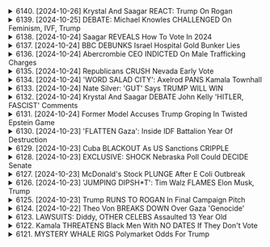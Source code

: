 <details>
<summary>6140. [2024-10-26] Krystal And Saagar REACT: Trump On Rogan</summary><br>

<a href="https://www.youtube.com/watch?v=9DI9QkunnJw" target="_blank">
    <img src="https://img.youtube.com/vi/9DI9QkunnJw/maxresdefault.jpg" 
        alt="[Youtube]" width="200">
</a>

# Krystal And Saagar REACT: Trump On Rogan

以下は、提供された文章の客観的な要約です。内容を小節に分け、条項形式で整理しています。

**I. ポッドキャストにおける政治家インタビューの現状に対する批判**

*   **インタビューの軟弱性:** 政治家がポッドキャストに登場し、友好的な雰囲気の中で軟派なインタビューを受ける傾向が強まっている。厳しい質疑応答が避けられ、有権者が候補者を真に理解する機会が不足している。
*   **プロパガンダの懸念:** 特定の政治家のインタビューは、単なる宣伝になりがちで、有益な議論を提供するものではないという批判がある。
*   **有権者の能力低下:** 厳しい質疑応答がない状況は、有権者自身が候補者を評価し、判断する能力低下につながるという懸念がある。
*   **インタビュー形式の非対称性:** 政治家がポッドキャストに参加する動機づけは、世論の圧力よりも、短期的な戦術的利点(好意的な印象を与えること)にある場合が多いと指摘。

**II. 各種問題に対する背景と考察**

*   **政治家への期待値の変化:** 過去においては政治家に対してより厳しい質問を求めることが一般的であったが、現代社会ではそうではない。
*   **特定のキャラクタータイプ:** 圧力をかけられるような質問をするには、育った背景や性格タイプが影響する。
*   **インタビューの対象者:** 賭け金が少ない作家などと比較して、政治家は大統領候補であるという点、および異質性から、異なる基準で評価されるべきであると主張。
*   **議論の形の欠如:** 現在は政治討論会が減少しており、有権者が候補者の政策やビジョンを比較する機会が不足している。

**III. 全体的な結論と問題提起**

*   **憂鬱な現状認識:** 全体として、政治インタビューの質の低下や、有意義な議論の欠如を憂慮する認識が示されています。
*   **今後の動向:** ポッドキャストにおける政治的議論の特徴が今後も変わらないだろうという予想。
*   **有意義な議論の必要性:** 政治家に対するインタビューは、単なる宣伝ではなく、有権者が候補者を評価するための有意義な情報を提供するものでなければならないという主張。
</details>

<details>
<summary>6139. [2024-10-25] DEBATE: Michael Knowles CHALLENGED On Feminism, IVF, Trump</summary><br>

<a href="https://www.youtube.com/watch?v=7mFRIppbBCA" target="_blank">
    <img src="https://img.youtube.com/vi/7mFRIppbBCA/maxresdefault.jpg" 
        alt="[Youtube]" width="200">
</a>

# DEBATE: Michael Knowles CHALLENGED On Feminism, IVF, Trump

## Breaking Points 討論內容重點整理 (Michael Knowles & Ryan Grim)

**核心主題:** 本集 Breaking Points 討論了美國政治、公共利益、個人主義及文化議題，並批判了當前民主黨的發展方向。

**I. 政治路線對立:**

* **昔日分工的顛倒:** 現今美國政治出現了角色互換的趨勢。過往共和黨強調個人主義與經濟增長，民主黨強調公共利益；如今情況顛倒，共和黨(特別是保守派)更关注公共利益与團結，民主党則更加強調過度的個人主義與個人自由。
* **民主黨缺失公共利益：** 討論者認為民主黨忽視了公共利益，而著重於個人選擇及自由，例如關於性別、堕胎等議題。
* **伯尼·桑德斯：** 討論者讚賞伯尼·桑德斯對公共利益的關注，但批評他的方案並未真正切中要害(如同 G.K. Chesterton 對 George Bernard Shaw 的評價。前者欣賞後者的價值觀，但認為方向錯誤)。

**II. 文化議題與女性主義批判:**

* **女性主義的负面影響：** 討論者認為現狀下的女性主義有害，導致女性處於劣勢，並反對女性主義的核心觀點。他們將中絶視為女性主義問題的一個側面，而非核心。他們認為女性主義對人性的理解存在根本錯誤。
* **中絕議題：** 對於中絶議題，討論者認為其並非女性主义的核心所在，而是一个独立的問題，并且是对女性的伤害。

**III. 媒體與紀錄片**

* **Daily Wire 紀錄片：《My candle won't defeat the allegations》** 討論者提到了他們製作的紀錄片，核心在於批判過度關注中絶議題的傾向，並論述女性主義的危害。

**IV. 政治共識與社群目標**

* **對共同目標的渴望：** 討論者指出，許多人渴望參與有共同目標、具有意義的社群活動。他們認為選舉結果反映了這種渴望，以及對社會分裂的擔憂。
* **共和黨的共通利益：** 討論者認為共和黨在強調共通的經濟利益和團結方面，做得比民主黨更好。

**V. 其餘討論內容:**

* **歷史典故：** 討論者引用了 G.K. Chesterton 和 George Bernard Shaw 的友誼，用來闡述伯尼·桑德斯的理念。
* **語詞來源：** 討論者对 "Strumpet" 这个词的词源进行了讨论.
* **社會目標：** 讨论对社会目标的追求.

**总结:** 本集 Breaking Points 主要批判了當前美國民主黨的發展趨勢，以及現代女性主義的影響。强调了團結、公共利益和共同目標的重要性，並認為這些價值觀正在美國社會中逐漸流失。
</details>

<details>
<summary>6138. [2024-10-24] Saagar REVEALS How To Vote In 2024</summary><br>

<a href="https://www.youtube.com/watch?v=0s5FOkLhxkY" target="_blank">
    <img src="https://img.youtube.com/vi/0s5FOkLhxkY/maxresdefault.jpg" 
        alt="[Youtube]" width="200">
</a>

# Saagar REVEALS How To Vote In 2024

## 總統權力與影響力：重點摘要

以下內容基於文章所述，歸納總統權力、實際影響力及投票考量：

**I. 總統權力範圍概述**

*   **外交與戰爭:** 外交權與參與戰爭的權力是總統明確的權力。
*   **最高法院任命:** 總統通過任命最高法院大法官，影響長期司法決策和法律解讀（涉及社會法及經濟法）。
*   **行政命令解讀:** 總統可透過對現有法律的行政解讀，影響政策走向（以移民政策為例）。
*   **赦免權:** 總統擁有赦免權力。

**II. 總統影響力的實際限制**

*   ** Конгрес（國會）:** 總統對 законодательство（立法）有間接影響，但最終決定權掌握在國會手中。總統推動法案的成功率取決於與國會的協調及妥協，或利用民意壓力。
*   **司法覆議權:** 最高法院可透過判決宣告總統行政命令違憲，限制總統權力。
*   **官僚機構:** 各部會官僚系統對於政策推動有重要的影響力，總統難以完全掌控。

**III. 總統權力與特定政策領域**

*   **移民政策:** 總統可透過行政命令 (例如：邊境政策) 影響移民情況，但根本變更需國會通過法律修正。
*   **財政與稅務:** 總統可通過預算法案影響財政分配，但稅制變更需國會通過法案。
*   **外交政策:** 總統可以推動外交路線，但涉及國際條約仍需國會批准。

**IV. 「溫控民意」 政治理論**

*   **政治權力擺動：**  此理論指出：左派上台，國家政策偏向右；右派上台，國家政策偏向左。
*   **政策實際執行：** 投票人應了解，自己投票時看到的，是現行法律的解讀，而非政客許諾的美好藍圖。

**V. 投票考量 (對選民的建議)**

*   **自問自答：**
    1.  所重視的政策，總統是否真正有能力執行？
    2.  即使總統能夠推動政策，政策是否能通過國會審議成為法律?
*    **明確目標：** 投票前，應清晰了解自己的政治目標，而非盲目支持某一位政黨或候選人,了解可行的政策空間及可能性。
*   **設定合理期待：**  不要期望總統能徹底改變現狀，權力是有限的。

**VI. 「非凡總統」的期望與現實**

*   **歷史案例:** 富蘭克林．羅斯福（FDR）和西奧多．羅斯維爾特（Teddy Roosevelt）都是能真正影響並推動國家進步的總統。
*   **當今挑戰:**  當今的總統權力受到更多限制，很難複製歷史上那些非凡總統的偉業。

**總體結論：**

文章強調，理性選民應該清楚了解總統權力的局限性，設定合理的期望,並根據自己重視的政策來做出選擇。參與投票固然重要，但在投票前仔細思考,了解自己正在投票的是什麼,才有可能真正影響國家的發展方向。
</details>

<details>
<summary>6137. [2024-10-24] BBC DEBUNKS Israel Hospital Gold Bunker Lies</summary><br>

<a href="https://www.youtube.com/watch?v=TeiyDGsbSws" target="_blank">
    <img src="https://img.youtube.com/vi/TeiyDGsbSws/maxresdefault.jpg" 
        alt="[Youtube]" width="200">
</a>

# BBC DEBUNKS Israel Hospital Gold Bunker Lies

以下是內容的重點整理，以條列格式呈現，並使用正式用語：

**一、 加沙地帶人道主義危機和以軍策略**

*   **封鎖策略及糧食禁運：** 以色列似乎實施「軍事長官計畫」，意圖封鎖北加沙，透過切斷糧食供應迫使居民離開，並假設所有該地區住民均為哈瑪斯成員。
*   **美國政府的擔憂及以色列的否認：**  美國官員已注意到該策略並表達關切，以色列則否認實施該計畫，但仍私下執行。
*   **實際情況：** 北加沙已出現嚴重的糧食短缺，且援助物資受到阻礙，導致民眾爭奪物資的場面頻頻發生。 數週來，北加沙幾乎未獲得糧食援助。
*   **強迫撤離與傷亡：** 以色列軍隊強制撤離北加沙地區，在此過程中發生槍擊和民眾傷亡事件。

**二、 地區政治格局的轉變**

*   **沙烏地阿拉伯與伊朗的外交突破：** 首次舉行了兩軍的聯合軍事演習，顯示出沙烏地阿拉伯與伊朗關係的改善。
*   **中東地區的聯手：** 隨著巴勒斯坦問題日益受到關注，中國正充當以色列與一些中東國家之間的調解人。
*   **地區力量的重新排列：** 此次事件可能導致中東地區出現新的聯盟，與美國和以色列形成對立。

**三、 美國政府的角色與政策立場**

*   **對以色列政策的關切：** 美國政府對以色列的封鎖策略表示擔憂，並認為其可能對地區穩定造成負面影響。
*   **對以色列的資金支援：** 雖然美國政府對以色列採取行動表示擔憂，但仍持續對其提供資金和軍事支援，這引發了對美國政策一致性的質疑。
*    **缺乏透明度：** 美國政府在公開聲明方面不夠透明，避免批評以色列。

**四、 其他重要議題**

*   **宗教衝突：** 蘇內主義和什葉派間的長期衝突是該地區局勢複雜性的一項因素。
*   **戰爭遺產：**伊拉克戰爭等過往衝突是中東問題的基礎。
*   **中國的影響力：** 中國積極參與中東地區的外交，正在尋求擴大其影響力。
*   **人道主義擔憂：** 由於對哈馬斯成員的誤解，導致對無辜平民造成傷害。

總體而言，此段資訊強調了加沙地區持續惡化的人道主義危機，地區政治格局的轉變以及美國政府所面臨的複雜挑戰。
</details>

<details>
<summary>6136. [2024-10-24] Abercrombie CEO INDICTED On Male Trafficking Charges</summary><br>

<a href="https://www.youtube.com/watch?v=XcDyNBY0kQY" target="_blank">
    <img src="https://img.youtube.com/vi/XcDyNBY0kQY/maxresdefault.jpg" 
        alt="[Youtube]" width="200">
</a>

# Abercrombie CEO INDICTED On Male Trafficking Charges

## 關鍵重點摘要：Abernathy、Didy、Weinstein 等的權力濫用和性侵案件

本報告對涉及 Abernathy、Didy、Weinstein 等人，以及更廣泛的模範行業中性侵和權力濫用的案件進行剖析。

**核心指控與案例：**

*   **Abernathy 案件:** 指控涉及性侵、強制注射等對年輕男模的性侵和虐待，權力對比極端，Abernathy 透過控制事業機會和脅迫對受害者施暴數十年。
*   **權力控制與脅迫:** 指控者指出，類似於 Didy、Weinstein 和 Harvey Weinstein 的手法，Abernathy 透過提供事業機會的承諾，脅迫年輕男模進行性行為，並利用權力差距進行多項不當行為。
*   **業界濫觴和遮掩:** 此類權力濫用的行為長期存在，業界內人士知情，但長期遮掩。
*   **案例類比:** 案件類比於 Harvey Weinstein 的「選角沙發」，以及 Nickelodean 的兒童性侵案，顯示在各個產業，尤其是對年輕人、弱勢群體更為突出。

**系統性問題和更廣泛的影響：**

*   **權力失衡問題:** 權力強者與希望追求事業成功者之間存在巨大的權力失衡，導致不平等關係和濫用。
*   **業界的普遍性問題:** 性侵和權力濫用不僅僅存在於模特行業，而是各個行業中的普遍性問題，尤其在注重外貌、權力和成功機會的行業。
*   **文化態度的轉變:** 社會對於性侵行為的認知度以及文化態度正在轉變，但長久以來缺乏認真對待與關注。

**受害者的困境：**

*   **指控的勇氣:** 受害者需要極大的勇氣才能站出來指控性侵，特別是男性受害者，更需要克服社會刻板印象。
*   **心理創傷:** 受害者在遭受性侵後可能會遭受長期心理創傷。
*   **業界沉默：** 業界長期以來對此類行為選擇性沉默，加劇了受害者的處境。

**總結：**

此案件凸顯了權力濫用、性侵以及相關行業長期存在的系統性問題。必須採取行動，建立更安全、尊重和公平的環境，保護弱勢群體，並確保責任追究。
</details>

<details>
<summary>6135. [2024-10-24] Republicans CRUSH Nevada Early Vote</summary><br>

<a href="https://www.youtube.com/watch?v=OS1h5t5d2Ao" target="_blank">
    <img src="https://img.youtube.com/vi/OS1h5t5d2Ao/maxresdefault.jpg" 
        alt="[Youtube]" width="200">
</a>

# Republicans CRUSH Nevada Early Vote

## 概括重點整理：政治與土地變遷趨勢

以下為上述文字紀錄之重點整理，以條列式呈現，並採用正式用語進行歸納：

**一、全國房地產與人口流動趨勢：**

*   **人口流動增強：** 全美各地均出現人口流動現象，尤其以太陽帶（Sun Belt，指美國南部與西南部）地區為最顯著，為二次大戰後最大規模的國內遷徙。
*   **城鄉差異擴大：** 隨著人口遷徙，過去相對未開發的各州（如蒙坦納州）正面臨人口結構的快速更變，及由外來人口所帶來的文化及生活方式的衝擊。
*   **房地產價格波動：** 人口遷徙與房地產市場的連動，導致部分地區（如蒙坦納州、德克薩斯州、加利福尼亞州）的房地產價格上漲，使得當地居民產生不滿。

**二、蒙塔納州選舉與社會政治動態：**

*   **蒙塔納州參議員選舉變化：** 民主黨參議員候選人約翰·泰斯特（Jon Tester）可能面臨落選風險，對手提姆·薛 (Tim Sheehy) 在一次事件中被踢爆造假履歷。
*   **社群分化：** 湧入蒙塔納州的保守派人士與在地居民間產生摩擦，形成社群分化，本地人對外來人口的文化入侵與地價上漲感到不滿。
*   **選情與在地身份認同：** 該州選舉呈現一種特殊的現象，在地長大的候選人（如泰斯特）強調與本地價值觀的聯繫，以對抗外來人口的挑戰。

**三、全國政治與社會議題的關聯：**

*   **政治極化的影響：** 人口遷徙加劇了政治極化現象，不同政治立場的人群集中在特定地區，使得選舉和社會議題更加緊張。
*   **土地使用與環境保護：** 人口增長與土地開發帶來資源競爭與環境保護的問題，使得土地使用成為爭議核心。
*   **在地認同的強化：** 在人口流動的背景下，在地認同和地方文化價值觀受到重視，成為政治競選和社群建設的重要策略。

**四、傳播媒體與資訊傳遞：**

*   **影音傳播的影響：** 利用影音平台（如 YouTube）傳遞資訊，並鼓勵觀眾點讚與留言，以擴大節目影響力。
*   **訂閱機制與獨立媒體：** 透過訂閱機制獲取資金，支持獨立媒體的發展，並提供觀眾免費接收節目資訊的管道。

**總結:**

上述內容揭示了美國人口流動與地區政治變遷的複雜關聯。在人口重分配的趨勢下，各地區的政治生態、社群關係、土地使用等議題均受到深刻影響。理解這些變遷對於認識美國當前社會政治趨勢至關重要。
</details>

<details>
<summary>6134. [2024-10-24] 'WORD SALAD CITY': Axelrod PANS Kamala Townhall</summary><br>

<a href="https://www.youtube.com/watch?v=vBtZJF4s4LA" target="_blank">
    <img src="https://img.youtube.com/vi/vBtZJF4s4LA/maxresdefault.jpg" 
        alt="[Youtube]" width="200">
</a>

# 'WORD SALAD CITY': Axelrod PANS Kamala Townhall

## Breaking Points 討論 Kamala Harris 的競選策略分析：重點摘要

以下為對 Breaking Points 對 Kamala Harris (KLA Harris) 競選策略的討論重點整理：

**一、 主要的競選信息與政策焦點：**

*   **經濟議題的突破口：** Harris 團隊在經濟議題上進行大量廣告投入，並在多個經濟問題的民意調查中，超越了 Trump 的支持度。
*   **稅金、日用品成本與醫療：**  Harris 在稅金、日常用品成本上更有說服力，縮小了與 Trump 在醫療費用和燃油價格等問題上的不利差異。
*   **針對特定族群的政策訊息：**  討論指出，Harris 的政策訊息似乎有效地向特定選民傳達，特別是在經濟問題上。

**二、 Harris 的談判風格及公眾形象：**

*   **“詞語沙拉城市”(Word Salad City)：**  批評 Harris 經常迴避直接回答問題，轉而使用冗長且不切題的回答，被形容為進入“詞語沙拉城市”。
*   **媒體標準的差異：** 討論指出，與 Trump 相比，Harris 在媒體的審查和關注度方面，有明顯差異。 Trump 傾向於因其標新立異的言論而受到更多關注和審查。
*    **對抗媒體批判：** 评论员认为，哈里斯经常规避问题。

**三、 Harris 在激烈州(Battleground State)的策略：**

*   **經濟廣告的重點投放：**  Harris 團隊在激烈州進行了大量的經濟問題廣告投放，似乎對選民產生了積極影響。
*   **有效彌補經濟 Gap：**  Harris 利用廣告策略，有效地縮小了在經濟議題上的支持度差距。

**四、 對競爭對手 Trump 的分析：**

*   **媒體審查的雙重標準：** 讨论指出，媒体对 Trump 和 Harris 的标准存在差异。Trump 的言行更受关注和审查，而 Harris 的行为则相对较少。
*   **獨特的政治家身份：**   Trump 被認為是一個獨特的政治家，享有不同的媒體審查標準。

**五、 討論結論：**

*   **政策的有效性與可行性：**   评论员对哈里斯的政策是否可以真正实施表示怀疑。
*   **政治现实的考量：**   讨论承认华盛顿的政治环境复杂，实现政策目标可能面临诸多阻碍。
*  **哈里斯的優勢：** Harris 的競選策略似乎正在產生影響，尤其是在經濟問題上。
</details>

<details>
<summary>6133. [2024-10-24] Nate Silver: 'GUT' Says TRUMP WILL WIN</summary><br>

<a href="https://www.youtube.com/watch?v=Xo5TCvfjNWI" target="_blank">
    <img src="https://img.youtube.com/vi/Xo5TCvfjNWI/maxresdefault.jpg" 
        alt="[Youtube]" width="200">
</a>

# Nate Silver: 'GUT' Says TRUMP WILL WIN

## 本文 學術內容總結

以下依據文章內容，進行重點歸納整理：

**一、大選民意與傾向分析**

*   **整體情勢概觀：** 本文分析美國總統大選前夕的民意調查數據，並指出目前（截至文稿所述時間）對於特朗普而言，大選情勢相對樂觀，但強調隨時可能有變數。
*   **關鍵搖擺州：** 特別關注了「藍牆州」（Blue Wall States）—— 賓夕法尼亞州、密西根州等地的選情，這些地區在過去一直是民主黨的票倉，但近年來選情呈現反轉趨勢。數據顯示，這些地區早期投票的傾向與過往不同，正向共和黨傾斜。
*   **無黨派選民的分析：** 對無黨派選民的投票動向進行解讀，指出其中包含不少曾為共和黨員，但因種種因素脫離黨籍的選民。同時，也觀察到越來越多的年輕選民，雖然對民主黨抱有疑慮，但仍傾向於將選票投給民主黨候選人，而非共和黨。
*   **內華達州的選情：** 在內華達州，早期投票數據顯示，年輕的無黨派選民比例較高。這些選民對民主黨的支持度通常較高，但作者認為，仍需觀察實際投票情況，以判斷內華達州的選情是否會向民主黨靠攏。
*   **對手哈里斯的策略分析：**指出對手哈里斯的策略，包含試圖加深選民對特朗普的負面印象，以及試圖塑造其危險形象。

**二、 選民人口統計學及政治態度變化**

*    **年輕族群的政治立場：** 文本強調年輕一代選民對傳統黨派的認同感降低，更傾向於基於特定議題進行投票。儘管對民主黨存在疑慮，他們通常仍不願支持共和黨。
*   **無黨派選民的多樣性：** 分析無黨派選民的構成，發現他們既包含曾為共和黨員，也包含對各黨派皆不滿意的年輕族群，導致他們的投票動向難以預測。

**三、 競選策略及候選人形象塑造**

* **哈里斯競選策略分析：**分析哈里斯的競選策略，包含嘗試加深選民對特朗普的負面印象，以及利用選民對其領導能力的擔憂。
*   **候選人形象：** 強調了對哈里斯的領導能力和形象的質疑，例如對其擔任最高司令官資格的疑慮。

**四、選舉預測與影響因素**

*   **搖擺州的重要性：** 強調了搖摆州對大選結果的影響，以及早期投票數據對選情預測的重要性。
*  **早期投票數據分析：** 強調了早期投票數據在不同搖摆州呈現的趨勢及對選情的影響，並指出各州選情發展有異。

**總結：**

作者通過對民意調查數據和早期投票趨勢的分析，對美國總統大選前的選情進行了評估。作者認為，特朗普目前處於有利地位，但選情仍存在變數，特別是搖摆州和無黨派選民的態度變化。
</details>

<details>
<summary>6132. [2024-10-24] Krystal And Saagar DEBATE John Kelly 'HITLER, FASCIST' Comments</summary><br>

<a href="https://www.youtube.com/watch?v=QCG3GBU3OWg" target="_blank">
    <img src="https://img.youtube.com/vi/QCG3GBU3OWg/maxresdefault.jpg" 
        alt="[Youtube]" width="200">
</a>

# Krystal And Saagar DEBATE John Kelly 'HITLER, FASCIST' Comments

## Breaking Points 访谈内容的重点摘要和结构化整理

以下是对 Breaking Points 频道访谈内容的重点整理，以小节分类，并结构化为清晰的要点，力求客观、正式：

**I. 对特朗普政府时期及之后事件的评估**

*   **权力制衡的削弱：** 访谈嘉宾认为最高法院在制度层面的权力制衡作用已经失效（“卡伦奇”），加剧了对政治体系稳定性的担忧。
*   **特朗普的煽动性言论：**嘉宾指出，即使特朗普不再担任总统，他煽动性言论的风险依然存在，尤其是在最糟糕的情况下可能会煽动极端行为。
*   **前政府官员的证词：**特朗普的许多曾经支持他的官员( 包括副总统)，公开批评特朗普的极端冲动。这进一步表明特朗普对系统的潜在破坏性。

**II. 对 1 月 6 日事件的反思与评估**

*   **重演风险较低：** 尽管过去存在风险，但嘉宾认为由于多方面的因素，重演 1 月 6 日事件的可能性已经显著降低。这些因素包括：
    *   **法律体系的反应：** 与涉及1月6事件的涉案人员已经采取了明确的法律行动，例如失去律师资格、破产等。
    *   **机构合作: ** 机构已经从之前发生的事件中吸取了教训， 并进行必要的协调合作以避免类似事件再次发生。
    *   **选举制度的修正:** 由于选举人投票法（Election Count Act）的通过及其他相关制度的调整，未来发生类似情况的可能性已降低。
*   **潜在的新风险:** 与完全避免类似事件相比，更需要注意潜在的新变种风险，即其他形式的煽动性言论或行动。

**III. 权力制衡及制度的风险**

*   **司法公正的丧失：**嘉宾强调，司法部门如果沦为政治工具， 迫害政治对手，将对国家构成重大威胁。
*   **对机构合法性的削弱：** 滥用司法资源对政治对手进行追责， 会对国家机构的可靠性与公正性造成严重的破坏。

**IV. 对制度主义者的担忧**

*   **对国家稳定性的潜在威胁：** 嘉宾认为，缺乏有效的制衡机制，国家机构失去监督，将对国家的稳定造成潜在威胁，而这一点是需要认真对待的。

**V. 呼吁独立媒体的支持**

*   **独立媒体的重要性：** 嘉宾强调独立媒体在提供公正、客观信息方面的重要作用。
*   **支持独立媒体的号召：** 鼓励观众通过订阅Breaking Points频道，支持独立媒体的发展。
</details>

<details>
<summary>6131. [2024-10-24] Former Model Accuses Trump Groping In Twisted Epstein Game</summary><br>

<a href="https://www.youtube.com/watch?v=IgMB7qBFhuU" target="_blank">
    <img src="https://img.youtube.com/vi/IgMB7qBFhuU/maxresdefault.jpg" 
        alt="[Youtube]" width="200">
</a>

# Former Model Accuses Trump Groping In Twisted Epstein Game

## Wisconsin 選舉分析重點整理

**一、選民動態與人口結構**

*   **人口凍結現象：** Wisconsin 沒有出現因為大量移民改變選民結構的現象 (與其他州相比)，選民結構相對穩定。
*   **藍領選民動向：** Worker Class 選民對Harris的危機處理能力感到質疑，需要她展現魄力與自信。
*   **選民區間：** Harris的策略在於吸引那些原先對於政治毫無興趣，卻可能轉向投票給 Donald Trump 的選民。

**二、 Harris 競選策略分析**

*   **媒體策略轉變：** Harris 競選團隊策略上開始注重Podcast、訪談節目等非傳統媒体，以接觸新選民。

    *   **Podcast優勢：** 透過Podcast發掘原本沒有政治傾向之選民，與他們建立聯繫。
*   **Harris 個人形象塑造：**

    *   **危機處理能力展现：** 透過媒體曝光，強調她在危機狀況下能處理問題的能力，並展現自信的態度。
    *   **塑造親和力：** Harris 嘗試塑造親和力與平易近人的形象，避免如同 Hillary Clinton 般給人高傲印象。
    *   **強調防衛與軍事：** 強調防衛與軍事方面的政策，吸引對國家安全感較高的選民，即使此舉可能與部分民主黨價值觀相左。

**三、 Trump競選策略分析**

*   **安心感與親和力策略：** Trump 的策略在於傳達安心感，塑造親和力，並將所有問題簡化為 “便宜汽油”與 “令人不悅的推文”所能代表的一切。
*   **轉移焦點：** Trump 將重點放在讓選民相信Harris的能力，而非深入政策討論。

**四、 競選重點與挑戰**

*   **Harris面臨挑戰：** Harris 需要避免在訪談中犯錯或被人掣肘，才能有效傳達訊息。
*   **成功要素：** 若能在訪談中展現其能言之鑿唇的能力，並讓選民相信她能處理危機，則能有效提升選情。
*   **Fox News 的作用：** 儘管 Fox News 可能對 Harris 抱持偏見，但其提供的曝光度對 Harris 來說是正面，能夠展現她應對質疑的能力。

**五、總體分析**

*   **Podcast策略效益：** 競選團隊對於Podcast策略的效益持保留態度，但認為只要能接觸到新的選民，仍具價值。
*   **訊息傳遞：** 競選團隊將重點放在每天發佈訊息，並在新聞週報中取得曝光度，以改變選情。
</details>

<details>
<summary>6130. [2024-10-23] 'FLATTEN Gaza': Inside IDF Battalion Year Of Destruction</summary><br>

<a href="https://www.youtube.com/watch?v=Q2eJHOKBpZw" target="_blank">
    <img src="https://img.youtube.com/vi/Q2eJHOKBpZw/maxresdefault.jpg" 
        alt="[Youtube]" width="200">
</a>

# 'FLATTEN Gaza': Inside IDF Battalion Year Of Destruction

好的，以下是根據所提供文字整理的重點摘要，以正式用語呈現，並按小節劃分，以條列式呈現：

**一、事件概述**

*   **文化遺產破壞與集體懲罰：** 以色列軍隊與士兵公然宣稱破壞加薩地區的巴勒斯坦文化、社會和政治體系，並實行集體懲罰。此舉暗示著不僅是軍事消除，而是全面的民族 cleansing（民族淨化）。
*   **標準雙重現象：** 以色列聲稱堅持高標準，但其行為與二戰後建立的自由主義國際秩序的原則相抵觸，顯露出標準雙重。
*   **報復動機：** 以色列的行為被視為對過去戰爭和暴行的報復，並與聖經中對亞馬雷克人的懲罰相提並論。

**二、自由主義國際秩序的衰落**

*   **自由主義秩序的失敗：** 此次事件被視為全球自由主義，或戰後全球自由主義的失敗之例。
*   **模式顯著：** 這種報復性行為是既定的模式，而非孤立事件，表明人類在經歷重大苦難後，往往會以激烈的手段回擊。
*   **標準應用困難：** 國際社會對於如何在國際法上定義及應用標準遇到困難，即使對於像普丁和以色列這樣的國家也如此。

**三、以色列的態度及影響**

*   **缺乏羞恥感：** 儘管外界對於此次事件是否構成種族滅絕展開辯論，以色列軍官和士兵似乎缺乏羞恥感。
*   **對巴勒斯坦的系統破壞：** 以色列軍隊不僅關注軍事消除，還旨在摧毀整個巴勒斯坦社會和文化體系。
*   **武器實驗：** 有指控稱，以色列的軍事網絡產業複合體利用巴勒斯坦人和佔領地進行新的武器實驗，並以產品在人體上的測試結果進行推銷。

**四、節目預告**

*   **來賓：** 週五節目邀請了Michael Knowels。
*   **選舉：** 節目將邀請 Daily Wire 的來賓參與討論選舉議題。
*   **週末節目：** 將分享 Anthony Loewenstein 的 pod cast 關於以色列軍事網絡產業複合體如何利用巴勒斯坦人和佔領地進行武器實驗。
*   **贊助：** 鼓勵聽眾訪問 Breakingpoints.com 以獲得無廣告的完整版本和支持節目。

希望這份摘要符合您的要求。
</details>

<details>
<summary>6129. [2024-10-23] Cuba BLACKOUT As US Sanctions CRIPPLE</summary><br>

<a href="https://www.youtube.com/watch?v=YudfjkAAPTU" target="_blank">
    <img src="https://img.youtube.com/vi/YudfjkAAPTU/maxresdefault.jpg" 
        alt="[Youtube]" width="200">
</a>

# Cuba BLACKOUT As US Sanctions CRIPPLE

以下是此片段中的主要觀念，以結構化的方式呈現：

**1. 對古巴制裁和政策的總體批評：**

*   **惡意和復仇性政策：**發言者認為，美國對古巴的政策大多是報復和惡意的，而非基於合理的戰略考量。
*   **旅遊限制：** 針對歐洲遊客允許免簽進入美國，但前往古巴者將被禁止10年內入境美國的政策，被認為是不必要的且具有報復性的。
*   **限制巡遊遊艇：**允許古巴裔美國人起訴巡遊公司，認為該公司應該是他們的資產，導致遊輪停止在哈瓦那停靠，進一步損害了古巴的旅遊業。

**2. 對古巴政治及經濟的觀點：**

*   **共產主義的不可行：**發言者認為古巴的共產主義體制是不可行的，並指出了相關的社會經濟問題。
*   **經濟開放的可能性：**如果解除對古巴的制裁，古巴可能會轉向更市場化的經濟體系。
*   **精英掌控：**即使開放經濟，可能只會將財富集中在少數精英手中，但也強調此情況與古巴原有的精英控制相比，有差異。

**3. 古巴地緣戰略考量：**

*   **古巴作為潛在兵器部署地點：**美國擔憂古巴可能像冷戰時期那樣，成為中國等敵對國家部署武器的基地，對美國構成威脅。
*   **核威脅：**即使不是直接的核威脅，古巴的問題最終可能會演變為與核武器相關的爭端。

**4. 古巴社會趨勢：**

*   **移民：**大量古巴人正在尋求離開古巴的方式，通過南美國家前往美國等國家，與早期的馬里亞爾船員事件類似。
*   **旅游业的衰落：** 旅游业正受到制裁和政策的负面影响而遭受打击。

**5. 對其他媒體的評論：**

*   **媒體報導：**對主流媒體報導蓋薩事件的質疑，並稱對此事件的詳細報導更為出色。

總體而言，發言者對美國對古巴的政策持批評態度，認為這些政策大多是基於惡意和復仇，而非戰略，並指出這些政策對古巴的經濟和社會產生了负面影响。同時，也強調古巴的地緣戰略重要性。
</details>

<details>
<summary>6128. [2024-10-23] EXCLUSIVE: SHOCK Nebraska Poll Could DECIDE Senate</summary><br>

<a href="https://www.youtube.com/watch?v=AD-IKSLP7-8" target="_blank">
    <img src="https://img.youtube.com/vi/AD-IKSLP7-8/maxresdefault.jpg" 
        alt="[Youtube]" width="200">
</a>

# EXCLUSIVE: SHOCK Nebraska Poll Could DECIDE Senate

以下針對提供文本的重點整理，包含選舉背景、選民動向和候選人策略。

**I. 選舉背景與情势**

*   **選舉關鍵：** 內布拉斯加州上議院議員席位的競選，結果將影響美國議會的控制權。
*   **現狀評估：** 共和黨候選人德布·費雪 (Deb Fischer) 目前領先，但民主黨候簡·奧斯本 (Dan Osborn) 展現出競爭力。
*   **選舉時間：** 選舉接近尾聲，投票正透過郵寄方式進行。

**II. 選民動向與分析**

*   **黨派效忠度：** 共和黨選民對唐納·川普的忠誠度極高(高達94%)。
*   **關鍵票源：** 奧斯本需要能夠爭取到一部分共和黨選民(約14%)的支持，才能扭轉局勢。
*   **政治極化：** 在極化的政治環境下，選民往往只看重政黨立場，而忽略候選人的個別特質。

**III. 候選人策略與挑戰**

*   **費雪的優勢：** 費雪與五角大樓關係密切，有充足的選舉資金支持。
*   **費雪面臨的挑戰：** 如何確保共和黨選民的動員率，並有效抵擋奧斯本的攻勢。
*   **奧斯本的挑戰：** 需要說服獨立選民與搖擺選民，建立對他的信任；並有效爭取到共和黨選民的支持。
*   **政策立場：** 奧斯本需要明確他的政治立場，特別是在關鍵議題上。他的模糊態度可能會被選民質疑。
*   **政黨聯盟：** 選民對奧斯本與何種政黨合作(民主黨、共和黨或無黨籍)感到猶豫不決。這會影響選民對他的信任度。

**IV. 選舉資金與訊息傳遞**

*   **選舉資金：** 共和黨可能會投入更多資金到內布拉斯加州，以確保勝利。
*   **廣告策略:** 如何運用電視廣告有效觸達選民，是一個重要的議題。由於內布拉斯加州人較少收看電視，如何讓選民接觸到廣告是一個挑戰。
*    **訊息重點：** 候選人需要有效的溝通策略，讓選民了解他們的政策立場，並建立選民的信任。

**總結：**

內布拉斯加州上議院議員席位競選已接近尾聲，選舉結果將決定美國議會的控制權。 共和黨候選人費雪目前具有優勢，但民主黨候選人奧斯本也具有競爭力。 最終結果將取決於候選人能否有效爭取到搖擺選民的支持，以及在訊息傳遞和選舉資金等關鍵因素上取得成功。
</details>

<details>
<summary>6127. [2024-10-23] McDonald's Stock PLUNGE After E Coli Outbreak</summary><br>

<a href="https://www.youtube.com/watch?v=yu1jqIep3xs" target="_blank">
    <img src="https://img.youtube.com/vi/yu1jqIep3xs/maxresdefault.jpg" 
        alt="[Youtube]" width="200">
</a>

# McDonald's Stock PLUNGE After E Coli Outbreak

## 學術文獻總結：麥當勞大腸桿菌疫情分析

**概述：**

本學術文獻整理針對近期麥當勞爆發的食物傳播性疾病事件進行分析。該事件涉及多州受影響，初步判定來自於食材污染，並探討了疫情背後可能的原因、公眾衛生應對與潛在的飲食潮流影響。

**一、疫情概況與影響**

*   **疫情蔓延：** 報導指出，事件於2024年10月22日爆發，共影響十個美國州（科羅拉多、堪薩斯、猶他、懷俄明、愛達荷、衣阿華、密蘇里、蒙特拿、奈布拉斯卡、內華達、新墨西哥、奧克拉荷馬）。截至報告時間，已確認49人感染，一人因大腸桿菌感染死亡，另有十人因病入院。
*   **病原判定：** 初步調查認為，感染源可能與麥當勞的「四分之一磅手作漢堡」（Quarter Pounder）餐點中的生洋蔥有關。疫情蔓延模式與供應鏈的集中性具有高度關聯性。

**二、疫情肇因與食品安全**

*   **污染源追查：** 調查人員正積極鑑定污染的食材成分，初步鎖定由單一供應商提供的生洋蔥為潛在污染源。
*   **生洋蔥風險：** 生洋蔥具備微生物滋生的特性，大腸桿菌的控制相對困難，成為食品安全管理的重大隱患。
*   **工業化食品安全：** 文獻提及，儘管快餐業強調衛生標準，但其工業化生產模式仍存在食品安全風險。

**三、公眾衛生應對措施**

*   **即時性應對：** 麥當勞與公眾衛生部門積極合作展開疫情調查與控制，已暫停部分地區供應四分之一磅手作漢堡中使用的生洋蔥。
*   **供應鏈管理：** 透過追蹤供應鏈，找出潛在污染源，以控制疫情擴散。
*   **潛在風險提示：** 呼籲大眾注意食用生洋蔥的潛在風險，特別是免疫防禦較弱者。

**四、疫情所反映的飲食趨勢**

*   **對工業食品的反思：** 文獻提及前任總統川普對快餐業的態度，認為其注重工業化生產，但同時強調衛生標準，暗示著對於工業食品安全的質疑。
*   **無肉飲食的討論：** 文獻提及作者對無肉飲食的考慮，暗示著部分消費者對食品安全的擔憂，正促使他們尋求更健康、可持續的飲食方式。
* **食品安全意識提升：** 此次事件或將提升大眾對於食品安全及飲食選擇的意識。

**總結：**

本次事件提醒各方，除了強化食品安全管理外，還應完善供應鏈追溯體系、提升食品檢測能力、加強公眾衛宣教，並鼓勵發展多元化、可持續的飲食模式，以降低食品安全風險，維護公共健康。
</details>

<details>
<summary>6126. [2024-10-23] 'JUMPING DIPSH*T': Tim Walz FLAMES Elon Musk, Trump</summary><br>

<a href="https://www.youtube.com/watch?v=jUEuvddCI8g" target="_blank">
    <img src="https://img.youtube.com/vi/jUEuvddCI8g/maxresdefault.jpg" 
        alt="[Youtube]" width="200">
</a>

# 'JUMPING DIPSH*T': Tim Walz FLAMES Elon Musk, Trump

以下是從提供的文本中抽出清楚、客觀的重點整理，以小節歸納並采用條列格式：

**I. 哈里斯陣營的選戰策略及擔憂**

*   **關鍵信息傳播失敗：**將特朗普標記為威脅民主的策略，對勞工階層選民效果不佳。
*   **阿拉伯裔美國人選票流失：**民意調查顯示特朗普在阿拉伯裔美國人社群的支持率正在上升（從42%到45%）。
*   **對選舉夜結果的擔憂：**哈里斯陣營擔心特朗普會在選舉夜提前宣佈獲勝，並對此做好準備。
*   **選舉過程的透明度：**強調確保選舉過程公正與透明的重要性，以避免產生對選舉結果的質疑。

**II. 針對前政權的中東政策的批評**

*   **對陳舊外交政策的不滿：**批評布什政權的中東政策，並強調阿拉伯裔美國人對此的不滿，以及這可能對投票意向的影響。
*   **對加薩、黎巴嫩局勢的關注：**強調目前的國際局勢（加薩、黎巴嫩、伊朗）加劇了對美國政府的不信任感。

**III. 對選舉夜程序潛在問題的預期**

*   **歷史經驗：** 指出前一次選舉中，投票結果的延遲導致對選舉公正性的質疑和對結果的不信任。
*   **結果透明度：** 呼籲選舉夜能有更清晰的結果，但預期可能無法實現。

**IV. 哈里斯陣營的應對策略**

*   **預先準備：** 強調哈里斯的團隊已做好應對選舉日之後各種情況的準備。
*   **聚焦當下：** 陣營專注於目前的選舉挑戰。
*   **尋求明確結果：** 期望選民為確保明確的結果做出貢獻，而不仅仅是为了支持某个候选人。

**V. 其他討論要點**

*   **民主信息反噬：**重複“民主”字眼可能抵消吸引選民的效果。
*   **選民偏好：** 許多選民希望有明確的結果，而不是為了支持特定候選人而投出選票。
</details>

<details>
<summary>6125. [2024-10-23] Trump RUNS TO ROGAN In Final Campaign Pitch</summary><br>

<a href="https://www.youtube.com/watch?v=ThpMySFg0JI" target="_blank">
    <img src="https://img.youtube.com/vi/ThpMySFg0JI/maxresdefault.jpg" 
        alt="[Youtube]" width="200">
</a>

# Trump RUNS TO ROGAN In Final Campaign Pitch

## Breaking Points 內容重點摘要：

**一、競選活動與資金問題：**

*   **美國公司與美國Pack：** Elon Musk 成立美國公司 (美國Pack) 為競選活動提供資金支持。
*   **政治獻金與股權：** Musk 若進入政府高位，可能需要出售股權以避免利益衝突，觸發巨額資本利得稅，甚至導致破產。
*   **稅務減免與股權：** 存在潛在的稅務減免機會，但前提是必須放棄旗下的重要公司（如SpaceX、特斯拉）的CEO職位，否則減免額度可能微乎其微。

**二、潛在的利益衝突及道德風險：**

*   **政府合約與補貼：** Musk 的公司（如SpaceX、特斯拉）大量依賴政府合約和補貼，若進入政府，將失去監管和監督的必要性，存在潛在風險。
*   **利益衝突：** 進入政府後，Musk  可能需要處理涉及自身公司利益的政策決策，產生利益衝突，並對市場產生不公平的影響。
*   **缺乏透明度：** 由於Musk掌控多重商業權益，他是否會公允行使政府職務仍有待考量。

**三、右翼媒體的關注點：**

*   **關注點過於狹隘 :**  右翼媒體過於關注Musk個人的行為，而忽略了他公司的商業模式和政府支持，導致對其行為的理解不夠全面。
*    **缺乏獨立性**：右翼媒體對Musk的報道過於正面，缺乏獨立的分析和批判，未能充分揭示其行為的潛在風險。

**四、總體疑慮及道德困境**

*   **歷史類比:** 70年代的人或許難以想像這種情況–一個如此富有且擁有眾多商業利益的人進入政府高層。
*   **道德和法律邊界 :** 即使以最具慈善心態的方式進行，將Musk置於政府職位也將面臨幾乎不可能克服的道德和法律挑戰。

**五、鼓勵支持:**

*   **鼓勵點擊贊好按鈕 :** 請喜歡此影片的觀眾按讚。
*   **鼓勵訂閱 :** 請訂閱Breaking Points 及 Counterpoints 頻道。
*   **鼓勵加入會員 :** 如果有興趣，請訪問Breakingpoints outcome，成為VIP會員並每天獲得完整內容。
</details>

<details>
<summary>6124. [2024-10-22] Theo Von BREAKS DOWN Over Gaza 'Genocide'</summary><br>

<a href="https://www.youtube.com/watch?v=o-agETc7wp8" target="_blank">
    <img src="https://img.youtube.com/vi/o-agETc7wp8/maxresdefault.jpg" 
        alt="[Youtube]" width="200">
</a>

# Theo Von BREAKS DOWN Over Gaza 'Genocide'

以下為影片內容重點整理，以條列式呈現：

**一、對CNN報導的批評：**

*   批評 CNN 刊登以以色列士兵為主題的報導，該報導將其描述為因工作而遭受創傷，與二戰時期對獄卒的描寫相提並論，認為此舉不恰當。
*   強調以色列士兵在社群媒體上公開炫耀戰爭罪，而非感到良心不安，更顯得報導失焦。

**二、加沙與黎巴嫩的地緣政治情勢:**

*   以色列向美國提出，要求終止黎巴嫩戰爭，條件包含以色列軍隊在邊境強化軍備、重建軍事設施，以及黎巴嫩空域允許以色列軍方自由進行作戰行動。
*   將以色列的要求視為對黎巴嫩主權的侵犯，並將此類情勢比喻為在中國的控制下美國領土主權受限的情況。
*   指出以色列正在試圖將黎巴嫩的領土納入控制範圍，並以此類推，可能將其在加沙地帶的擴張政策類比。

**三、以色列的擴張意圖，與宣傳手法**

*    以色列暗示可能對加沙地帶進行全面佔領和重新定居政策，其宣傳手法與過往相似，即宣稱黎巴嫩醫院下方存在 Hezbollah 設施，以此為藉口將對黎巴嫩醫療系統的攻擊合理化，如同過去在加沙地带的作法。
*   以色列提出的條件極為強硬，幾乎沒有任何一方會同意，因此質疑此舉是否真有尋求和平的意圖。

**四、對美國外交政策的質疑：**

*   批評美國對以色列的要求沒有明確的界限，質疑美國在國際關係中的立場和影響力，暗示美國似乎在外交政策上的要求和原則，對於不同的盟友有不同的標準。

**五、節目資訊：**

*  鼓勵觀眾點讚、留言，以擴大節目影響力。
*  邀請觀眾前往 breakingpoints.com 訂閱，每日獲得節目內容並支持獨立媒體。
</details>

<details>
<summary>6123. LAWSUITS: Diddy, OTHER CELEBS Assaulted 13 Year Old</summary><br>

<a href="https://www.youtube.com/watch?v=WyewlciSOYk" target="_blank">
    <img src="https://img.youtube.com/vi/WyewlciSOYk/maxresdefault.jpg" 
        alt="[Youtube]" width="200">
</a>

# LAWSUITS: Diddy, OTHER CELEBS Assaulted 13 Year Old


</details>

<details>
<summary>6122. Kamala THREATENS Black Men With NO DATES If They Don't Vote</summary><br>

<a href="https://www.youtube.com/watch?v=8jZ4SQyC9kU" target="_blank">
    <img src="https://img.youtube.com/vi/8jZ4SQyC9kU/maxresdefault.jpg" 
        alt="[Youtube]" width="200">
</a>

# Kamala THREATENS Black Men With NO DATES If They Don't Vote


</details>

<details>
<summary>6121. MYSTERY WHALE RIGS Polymarket Odds For Trump</summary><br>

<a href="https://www.youtube.com/watch?v=1INviKkv7-c" target="_blank">
    <img src="https://img.youtube.com/vi/1INviKkv7-c/maxresdefault.jpg" 
        alt="[Youtube]" width="200">
</a>

# MYSTERY WHALE RIGS Polymarket Odds For Trump


</details>

